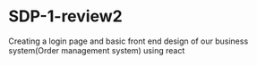 # SDP-1-review2
Creating a login page and basic front end design of our business system(Order management system) using react
